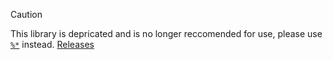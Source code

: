 > [!CAUTION]
> This library is depricated and is no longer reccomended for use, please use [`%*`](https://github.com/gaymeowing/luauberries/tree/main/libs/%*) instead.
> [Releases](https://github.com/gaymeowing/luauberries/releases?q=%*&expanded=true)
